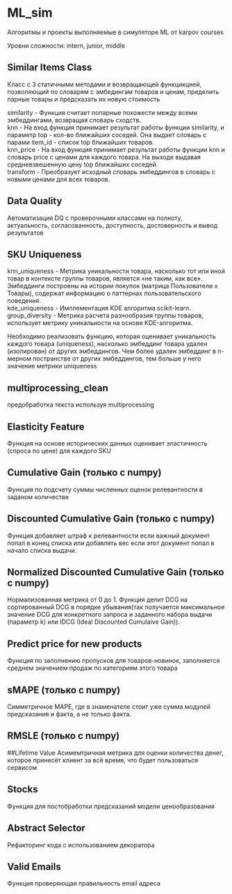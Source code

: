 # ML_sim
Алгоритмы и проекты выполняемые в симуляторе ML от karpov courses

Уровни сложности: intern, junior, middle

## Similar Items Class
Класс с 3 статичными методами и возвращающей функцикцией, позволяющий по словарям с эмбедингам товаров и ценам, пределить парные товары и предсказать их новую стоимость 

similarity - Функция считает попарные похожести между всеми эмбеддингами, возвращая словарь сходств.  
knn - На вход функция принимает результат работы функции similarity, и параметр top - кол-во ближайших соседей. Она выдает словарь с парами item_id - список top ближайших товаров.  
knn_price - На вход функция принимает результат работы функции knn и словарь price с ценами для каждого товара. На выходе выдавая средневзвешенную цену top ближайших соседей.  
transform - Преобразует исходный словарь эмбеддингов в словарь с новыми ценами для всех товаров.

## Data Quality  
Автоматизация DQ с проверочными классами на полноту, актуальность, согласованность, доступность, достоверность и вывод результатов  

## SKU Uniqueness  
knn_uniqueness - Метрика уникальности товара, насколько тот или иной товар в контексте группы товаров, является «не таким, как все». Эмбеддинги построены на истории покупок (матрица Пользователи x Товары), содержат информацию о паттернах пользовательского поведения.  
kde_uniqueness - Имплементация KDE алгоритма scikit-learn.  
group_diversity - Метрика расчета разнообразия группы товаров, использует метрику уникальности на основе KDE-алгоритма.

Необходимо реализовать функцию, которая оценивает уникальность каждого товара (uniqueness),  насколько эмбеддинг товара удален (изолирован) от других эмбеддингов. Чем более удален эмбеддинг в n-мерном постранстве от других эмбеддингов, тем больше у него значение метрики uniqueness

## multiprocessing_clean
предобработка текста используя multiprocessing

## Elasticity Feature
Функция на основе исторических данных оценивает эластичность (спроса по цене) для каждого SKU 

## Cumulative Gain (только с numpy)
Функция по подсчету суммы численных оценок релевантности в заданом количестве

## Discounted Cumulative Gain (только с numpy)
Функция добавляет штраф к релевантности если важный документ попал в конец списка или добавлять вес если этот документ попал в начало списка выдачи.

## Normalized Discounted Cumulative Gain (только с numpy)
Нормализованная метрика от 0 до 1. Функция делит DCG на сортированный DCG в порядке убывания(так получается максимальное значение DCG для конкретного запроса и заданного набора выдачи (параметр k) или IDCG (Ideal Discounted Cumulaive Gain)). 

## Predict price for new products
Функция по заполнению пропусков для товаров-новинок, заполняется среднем значением продаж по категориям этого товара

## sMAPE (только с numpy) 
Симметричное MAPE, где в знаменателе стоит уже сумма модулей предсказания и факта, а не только факта.

## RMSLE (только с numpy)

##Lifetime Value
Асимемтричная метрика для оценки количества денег, которое принесёт клиент за всё время, что будет пользоваться сервисом 

## Stocks
Функция для постобработки предсказаний модели ценообразования

## Abstract Selector  
Рефакторинг кода с использованием декоратора 

## Valid Emails
Функция проверяющая правильность email адреса

